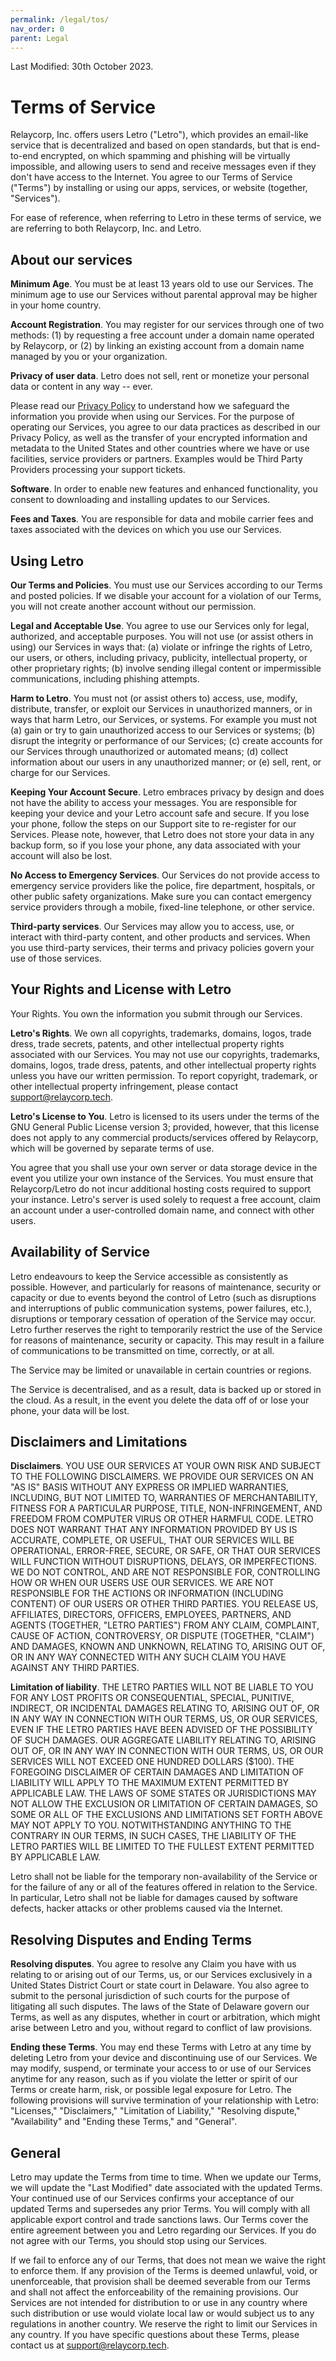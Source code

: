 ```yaml
---
permalink: /legal/tos/
nav_order: 0
parent: Legal
---
```


Last Modified: 30th October 2023.

# Terms of Service

Relaycorp, Inc. offers users Letro ("Letro"), which provides an email-like service that is decentralized and based on open standards, but that is end-to-end encrypted, on which spamming and phishing will be virtually impossible, and allowing users to send and receive messages even if they don't have access to the Internet. You agree to our Terms of Service ("Terms") by installing or using our apps, services, or website (together, "Services").

For ease of reference, when referring to Letro in these terms of service, we are referring to both Relaycorp, Inc. and Letro.

## About our services

**Minimum Age**. You must be at least 13 years old to use our Services. The minimum age to use our Services without parental approval may be higher in your home country.

**Account Registration**. You may register for our services through one of two methods: (1) by requesting a free account under a domain name operated by Relaycorp, or (2) by linking an existing account from a domain name managed by you or your organization.

**Privacy of user data**. Letro does not sell, rent or monetize your personal data or content in any way -- ever.

Please read our [Privacy Policy](privacy-policy.md) to understand how we safeguard the information you provide when using our Services. For the purpose of operating our Services, you agree to our data practices as described in our Privacy Policy, as well as the transfer of your encrypted information and metadata to the United States and other countries where we have or use facilities, service providers or partners. Examples would be Third Party Providers processing your support tickets.

**Software**. In order to enable new features and enhanced functionality, you consent to downloading and installing updates to our Services.

**Fees and Taxes**. You are responsible for data and mobile carrier fees and taxes associated with the devices on which you use our Services.

## Using Letro

**Our Terms and Policies**. You must use our Services according to our Terms and posted policies. If we disable your account for a violation of our Terms, you will not create another account without our permission.

**Legal and Acceptable Use**. You agree to use our Services only for legal, authorized, and acceptable purposes. You will not use (or assist others in using) our Services in ways that: (a) violate or infringe the rights of Letro, our users, or others, including privacy, publicity, intellectual property, or other proprietary rights; (b) involve sending illegal content or impermissible communications, including phishing attempts.

**Harm to Letro**. You must not (or assist others to) access, use, modify, distribute, transfer, or exploit our Services in unauthorized manners, or in ways that harm Letro, our Services, or systems. For example you must not (a) gain or try to gain unauthorized access to our Services or systems; (b) disrupt the integrity or performance of our Services; (c) create accounts for our Services through unauthorized or automated means; (d) collect information about our users in any unauthorized manner; or (e) sell, rent, or charge for our Services.

**Keeping Your Account Secure**. Letro embraces privacy by design and does not have the ability to access your messages. You are responsible for keeping your device and your Letro account safe and secure. If you lose your phone, follow the steps on our Support site to re-register for our Services. Please note, however, that Letro does not store your data in any backup form, so if you lose your phone, any data associated with your account will also be lost.

**No Access to Emergency Services**. Our Services do not provide access to emergency service providers like the police, fire department, hospitals, or other public safety organizations. Make sure you can contact emergency service providers through a mobile, fixed-line telephone, or other service.

**Third-party services**. Our Services may allow you to access, use, or interact with third-party content, and other products and services. When you use third-party services, their terms and privacy policies govern your use of those services.

## Your Rights and License with Letro

Your Rights. You own the information you submit through our Services.

**Letro's Rights**. We own all copyrights, trademarks, domains, logos, trade dress, trade secrets, patents, and other intellectual property rights associated with our Services. You may not use our copyrights, trademarks, domains, logos, trade dress, patents, and other intellectual property rights unless you have our written permission. To report copyright, trademark, or other intellectual property infringement, please contact support@relaycorp.tech.

**Letro's License to You**. Letro is licensed to its users under the terms of the GNU General Public License version 3; provided, however, that this license does not apply to any commercial products/services offered by Relaycorp, which will be governed by separate terms of use.

You agree that you shall use your own server or data storage device in the event you utilize your own instance of the Services. You must ensure that Relaycorp/Letro do not incur additional hosting costs required to support your instance. Letro's server is used solely to request a free account, claim an account under a user-controlled domain name, and connect with other users.

## Availability of Service

Letro endeavours to keep the Service accessible as consistently as possible. However, and particularly for reasons of maintenance, security or capacity or due to events beyond the control of Letro (such as disruptions and interruptions of public communication systems, power failures, etc.), disruptions or temporary cessation of operation of the Service may occur. Letro further reserves the right to temporarily restrict the use of the Service for reasons of maintenance, security or capacity. This may result in a failure of communications to be transmitted on time, correctly, or at all.

The Service may be limited or unavailable in certain countries or regions.

The Service is decentralised, and as a result, data is backed up or stored in the cloud. As a result, in the event you delete the data off of or lose your phone, your data will be lost.

## Disclaimers and Limitations

**Disclaimers**. YOU USE OUR SERVICES AT YOUR OWN RISK AND SUBJECT TO THE FOLLOWING DISCLAIMERS. WE PROVIDE OUR SERVICES ON AN "AS IS" BASIS WITHOUT ANY EXPRESS OR IMPLIED WARRANTIES, INCLUDING, BUT NOT LIMITED TO, WARRANTIES OF MERCHANTABILITY, FITNESS FOR A PARTICULAR PURPOSE, TITLE, NON-INFRINGEMENT, AND FREEDOM FROM COMPUTER VIRUS OR OTHER HARMFUL CODE. LETRO DOES NOT WARRANT THAT ANY INFORMATION PROVIDED BY US IS ACCURATE, COMPLETE, OR USEFUL, THAT OUR SERVICES WILL BE OPERATIONAL, ERROR-FREE, SECURE, OR SAFE, OR THAT OUR SERVICES WILL FUNCTION WITHOUT DISRUPTIONS, DELAYS, OR IMPERFECTIONS. WE DO NOT CONTROL, AND ARE NOT RESPONSIBLE FOR, CONTROLLING HOW OR WHEN OUR USERS USE OUR SERVICES. WE ARE NOT RESPONSIBLE FOR THE ACTIONS OR INFORMATION (INCLUDING CONTENT) OF OUR USERS OR OTHER THIRD PARTIES. YOU RELEASE US, AFFILIATES, DIRECTORS, OFFICERS, EMPLOYEES, PARTNERS, AND AGENTS (TOGETHER, "LETRO PARTIES") FROM ANY CLAIM, COMPLAINT, CAUSE OF ACTION, CONTROVERSY, OR DISPUTE (TOGETHER, "CLAIM") AND DAMAGES, KNOWN AND UNKNOWN, RELATING TO, ARISING OUT OF, OR IN ANY WAY CONNECTED WITH ANY SUCH CLAIM YOU HAVE AGAINST ANY THIRD PARTIES.

**Limitation of liability**. THE LETRO PARTIES WILL NOT BE LIABLE TO YOU FOR ANY LOST PROFITS OR CONSEQUENTIAL, SPECIAL, PUNITIVE, INDIRECT, OR INCIDENTAL DAMAGES RELATING TO, ARISING OUT OF, OR IN ANY WAY IN CONNECTION WITH OUR TERMS, US, OR OUR SERVICES, EVEN IF THE LETRO PARTIES HAVE BEEN ADVISED OF THE POSSIBILITY OF SUCH DAMAGES. OUR AGGREGATE LIABILITY RELATING TO, ARISING OUT OF, OR IN ANY WAY IN CONNECTION WITH OUR TERMS, US, OR OUR SERVICES WILL NOT EXCEED ONE HUNDRED DOLLARS ($100). THE FOREGOING DISCLAIMER OF CERTAIN DAMAGES AND LIMITATION OF LIABILITY WILL APPLY TO THE MAXIMUM EXTENT PERMITTED BY APPLICABLE LAW. THE LAWS OF SOME STATES OR JURISDICTIONS MAY NOT ALLOW THE EXCLUSION OR LIMITATION OF CERTAIN DAMAGES, SO SOME OR ALL OF THE EXCLUSIONS AND LIMITATIONS SET FORTH ABOVE MAY NOT APPLY TO YOU. NOTWITHSTANDING ANYTHING TO THE CONTRARY IN OUR TERMS, IN SUCH CASES, THE LIABILITY OF THE LETRO PARTIES WILL BE LIMITED TO THE FULLEST EXTENT PERMITTED BY APPLICABLE LAW.

Letro shall not be liable for the temporary non-availability of the Service or for the failure of any or all of the features offered in relation to the Service. In particular, Letro shall not be liable for damages caused by software defects, hacker attacks or other problems caused via the Internet.

## Resolving Disputes and Ending Terms

**Resolving disputes**. You agree to resolve any Claim you have with us relating to or arising out of our Terms, us, or our Services exclusively in a United States District Court or state court in Delaware. You also agree to submit to the personal jurisdiction of such courts for the purpose of litigating all such disputes. The laws of the State of Delaware govern our Terms, as well as any disputes, whether in court or arbitration, which might arise between Letro and you, without regard to conflict of law provisions.

**Ending these Terms**. You may end these Terms with Letro at any time by deleting Letro from your device and discontinuing use of our Services. We may modify, suspend, or terminate your access to or use of our Services anytime for any reason, such as if you violate the letter or spirit of our Terms or create harm, risk, or possible legal exposure for Letro. The following provisions will survive termination of your relationship with Letro: "Licenses," "Disclaimers," "Limitation of Liability," "Resolving dispute," "Availability" and "Ending these Terms," and "General".

## General

Letro may update the Terms from time to time. When we update our Terms, we will update the "Last Modified" date associated with the updated Terms. Your continued use of our Services confirms your acceptance of our updated Terms and supersedes any prior Terms. You will comply with all applicable export control and trade sanctions laws. Our Terms cover the entire agreement between you and Letro regarding our Services. If you do not agree with our Terms, you should stop using our Services.

If we fail to enforce any of our Terms, that does not mean we waive the right to enforce them. If any provision of the Terms is deemed unlawful, void, or unenforceable, that provision shall be deemed severable from our Terms and shall not affect the enforceability of the remaining provisions. Our Services are not intended for distribution to or use in any country where such distribution or use would violate local law or would subject us to any regulations in another country. We reserve the right to limit our Services in any country. If you have specific questions about these Terms, please contact us at support@relaycorp.tech.
